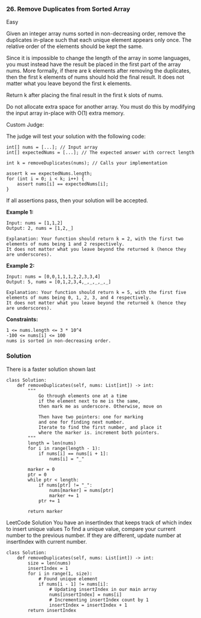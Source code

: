 ### 26. Remove Duplicates from Sorted Array

Easy

Given an integer array nums sorted in non-decreasing order, remove the duplicates in-place such that each unique element appears only once. The relative order of the elements should be kept the same.

Since it is impossible to change the length of the array in some languages, you must instead have the result be placed in the first part of the array nums. More formally, if there are k elements after removing the duplicates, then the first k elements of nums should hold the final result. It does not matter what you leave beyond the first k elements.

Return k after placing the final result in the first k slots of nums.

Do not allocate extra space for another array. You must do this by modifying the input array in-place with O(1) extra memory.

Custom Judge:

The judge will test your solution with the following code:
```
int[] nums = [...]; // Input array
int[] expectedNums = [...]; // The expected answer with correct length

int k = removeDuplicates(nums); // Calls your implementation

assert k == expectedNums.length;
for (int i = 0; i < k; i++) {
    assert nums[i] == expectedNums[i];
}
```

If all assertions pass, then your solution will be accepted.
 

**Example 1:**
```
Input: nums = [1,1,2]
Output: 2, nums = [1,2,_]

Explanation: Your function should return k = 2, with the first two elements of nums being 1 and 2 respectively.
It does not matter what you leave beyond the returned k (hence they are underscores).
```

**Example 2:**
```
Input: nums = [0,0,1,1,1,2,2,3,3,4]
Output: 5, nums = [0,1,2,3,4,_,_,_,_,_]

Explanation: Your function should return k = 5, with the first five elements of nums being 0, 1, 2, 3, and 4 respectively.
It does not matter what you leave beyond the returned k (hence they are underscores).
``` 

**Constraints:**
```
1 <= nums.length <= 3 * 10^4
-100 <= nums[i] <= 100
nums is sorted in non-decreasing order.
```

### Solution
There is a faster solution shown last
```
class Solution:
    def removeDuplicates(self, nums: List[int]) -> int:
        """
            Go through elements one at a time
            if the element next to me is the same,
            then mark me as underscore. Otherwise, move on

            Then have two pointers: one for marking
            and one for finding next number.
            Iterate to find the first number, and place it 
            where the marker is. increment both pointers.
        """
        length = len(nums)
        for i in range(length - 1):
            if nums[i] == nums[i + 1]:
                nums[i] = "_"
        
        marker = 0
        ptr = 0
        while ptr < length:
            if nums[ptr] != "_":
                nums[marker] = nums[ptr]
                marker += 1
            ptr += 1
        
        return marker
```
LeetCode Solution
You have an insertIndex that keeps track of which index to insert unique values
To find a unique value, compare your current number to the previous number. If they are different, update number at insertIndex with current number.
```
class Solution:
    def removeDuplicates(self, nums: List[int]) -> int:
        size = len(nums)
        insertIndex = 1
        for i in range(1, size):
            # Found unique element
            if nums[i - 1] != nums[i]:      
                # Updating insertIndex in our main array
                nums[insertIndex] = nums[i] 
                # Incrementing insertIndex count by 1 
                insertIndex = insertIndex + 1       
        return insertIndex
```
